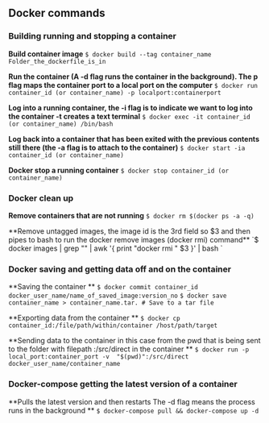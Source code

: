 ## Docker commands 

### Building running and stopping a container

**Build container image**
`$ docker build --tag container_name Folder_the_dockerfile_is_in`

**Run the container (A -d flag runs the container in the background). The p flag maps the container port to a local port on the computer**
`$ docker run container_id (or container_name) -p localport:containerport`

**Log into a running container, the -i flag is to indicate we want to log into the container -t creates a text terminal**
`$ docker exec -it container_id (or container_name) /bin/bash`

**Log back into a container that has been exited with the previous contents still there (the -a flag is to attach to the container)**
`$ docker start -ia container_id (or container_name)`

**Docker stop a running container** 
`$ docker stop container_id (or container_name)`

### Docker clean up 

**Remove containers that are not running**
`$ docker rm $(docker ps -a -q)`

**Remove untagged images, the image id is the 3rd field so $3 and then pipes to bash to run the docker remove images (docker rmi) command**
`$ docker images | grep "<none>" | awk '{ print "docker rmi " $3 }' | bash  `

### Docker saving and getting data off and on the container

**Saving the container **
`$ docker commit container_id  docker_user_name/name_of_saved_image:version_no`
`$ docker save container_name > container_name.tar. # Save to a tar file`

**Exporting data from the container **
`$ docker cp container_id:/file/path/within/container /host/path/target`

**Sending data to the container in this case from the pwd  that is being sent to the folder with filepath :/src/direct in the container **
`$ docker run -p local_port:container_port -v  "$(pwd)":/src/direct  docker_user_name/container_name`

### Docker-compose getting the latest version of a container

**Pulls the latest version and then restarts The -d flag means the process runs in the background **
`$ docker-compose pull && docker-compose up -d`
